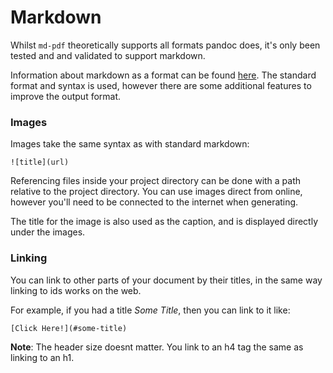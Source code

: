 # Markdown

Whilst `md-pdf` theoretically supports all formats pandoc does, it's only been tested and and validated to support markdown.
 
Information about markdown as a format can be found [here](http://daringfireball.net/projects/markdown/). The standard format and syntax is used, however there are some additional features to improve the output format.

### Images
Images take the same syntax as with standard markdown: 
   
    ![title](url)

Referencing files inside your project directory can be done with a path relative to the project directory. You can use images direct from online, however you'll need to be connected to the internet when generating.

The title for the image is also used as the caption, and is displayed directly under the images.


### Linking
You can link to other parts of your document by their titles, in the same way linking to ids works on the web.


For example, if you had a title _Some Title_, then you can link to it like:

    [Click Here!](#some-title)

__Note__: The header size doesnt matter. You link to an h4 tag the same as linking to an h1.
